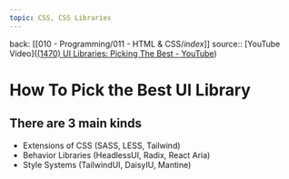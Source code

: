 ```yaml
---
topic: CSS, CSS Libraries
---
```

back: [[010 - Programming/011 - HTML & CSS/_index_]]
source:: [YouTube Video]([(1470) UI Libraries: Picking The Best - YouTube](https://www.youtube.com/watch?v=CQuTF-bkOgc))

# How To Pick the Best UI Library

## There are 3 main kinds


- Extensions of CSS (SASS, LESS, Tailwind)
- Behavior Libraries (HeadlessUI, Radix, React Aria)
- Style Systems (TailwindUI, DaisyIU, Mantine)